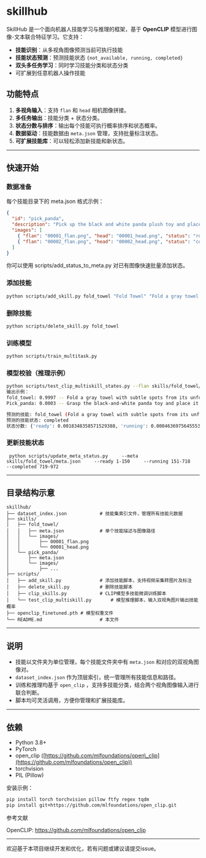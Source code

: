 
# skillhub
SkillHub 是一个面向机器人技能学习与推理的框架，基于 **OpenCLIP** 模型进行图像-文本联合特征学习。它支持：

- **技能识别**：从多视角图像预测当前可执行技能
- **技能状态预测**：预测技能状态 `{not_available, running, completed}`
- **双头多任务学习**：同时学习技能分类和状态分类
- 可扩展到任意机器人操作技能

## 功能特点

1. **多视角输入**：支持 `flan` 和 `head` 相机图像拼接。
2. **多任务输出**：技能分类 + 状态分类。
3. **状态分数与排序**：输出每个技能可执行概率排序和状态概率。
4. **数据驱动**：技能数据由 `meta.json` 管理，支持批量标注状态。
5. **可扩展技能库**：可以轻松添加新技能和新状态。
---

## 快速开始


### 数据准备

每个技能目录下的 meta.json 格式示例：
```json
{
  "id": "pick_panda",
  "description": "Pick up the black and white panda plush toy and place it into the box.",
  "images": [
    { "flan": "00001_flan.png", "head": "00001_head.png", "status": "running" },
    { "flan": "00002_flan.png", "head": "00002_head.png", "status": "completed" }
  ]
}
```

你可以使用 scripts/add_status_to_meta.py 对已有图像快速批量添加状态。
### 添加技能

```bash
python scripts/add_skill.py fold_towel "Fold Towel" "Fold a gray towel with subtle spots from its unfolded state into a neat rectangular shape." data/fold_towel/head_0000.mp4 data/fold_towel/right_0000.mp4 --seconds_per_frame 7
```
### 删除技能

```bash
python scripts/delete_skill.py fold_towel
```
### 训练模型

```bash
python scripts/train_multitask.py

```

### 模型校验（推理示例）

```bash
python scripts/test_clip_multiskill_states.py --flan skills/fold_towel/images/00001_flan.png --head skills/fold_towel/images/00001_head.png
输出示例：
fold_towel: 0.9997 -- Fold a gray towel with subtle spots from its unfolded state into a neat rectangular shape.
Pick_panda: 0.0003 -- Grasp the black-and-white panda toy and place it into the box.

预测的技能: fold_towel (Fold a gray towel with subtle spots from its unfolded state into a neat rectangular shape.)，置信度 0.9997
预测的技能状态: completed
状态分数: {'ready': 0.0018348358571529388, 'running': 0.00046369756455533206, 'completed': 0.9977014660835266}
```
### 更新技能状态
```
 python scripts/update_meta_status.py     --meta skills/fold_towel/meta.json     --ready 1-150     --running 151-718     --completed 719-972
 ```
---

## 目录结构示意

```
skillhub/
├── dataset_index.json            # 技能集索引文件，管理所有技能元数据
├── skills/
│   ├── fold_towel/
│   │   ├── meta.json             # 单个技能描述与图像路径
│   │   └── images/
│   │       ├── 00001_flan.png
│   │       └── 00001_head.png
│   └── pick_panda/
│       ├── meta.json
│       └── images/
│           ├── ...
├── scripts/
│   ├── add_skill.py              # 添加技能脚本，支持视频采集转图片及标注
│   ├── delete_skill.py           # 删除技能脚本
│   ├── clip_skills.py            # CLIP模型多技能微调训练脚本
│   └── test_clip_multiskill.py       # 模型推理脚本，输入双视角图片输出技能概率
├── openclip_finetuned.pth # 模型权重文件
└── README.md                     # 本文件
```

---

## 说明

* 技能以文件夹为单位管理，每个技能文件夹中有 `meta.json` 和对应的双视角图像对。
* `dataset_index.json` 作为顶层索引，统一管理所有技能信息和路径。
* 训练和推理均基于 `open_clip` ，支持多技能分类，结合两个视角图像输入进行联合判断。
* 脚本均可灵活调用，方便你管理和扩展技能库。


---

## 依赖

* Python 3.8+
* PyTorch
* open\_clip ([https://github.com/mlfoundations/open\_clip](https://github.com/mlfoundations/open_clip))
* torchvision
* PIL (Pillow)

安装示例：

```bash
pip install torch torchvision pillow ftfy regex tqdm
pip install git+https://github.com/mlfoundations/open_clip.git
```
参考文献

OpenCLIP: https://github.com/mlfoundations/open_clip


---

欢迎基于本项目继续开发和优化，若有问题或建议请提交issue。
